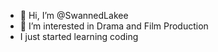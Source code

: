 - 👋 Hi, I’m @SwannedLakee
- 👀 I’m interested in Drama and Film Production
- I just started learning coding

